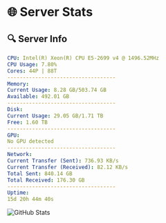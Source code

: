 # 🌐 Server Stats
## 🔍 Server Info
```yaml
CPU: Intel(R) Xeon(R) CPU E5-2699 v4 @ 1496.52MHz
CPU Usage: 7.80%
Cores: 44P | 88T
-----------------------------------
Memory:
Current Usage: 8.28 GB/503.74 GB
Available: 492.01 GB
-----------------------------------
Disk:
Current Usage: 29.05 GB/1.71 TB
Free: 1.60 TB
-----------------------------------
GPU:
No GPU detected
-----------------------------------
Network:
Current Transfer (Sent): 736.93 KB/s
Current Transfer (Received): 82.12 KB/s
Total Sent: 840.14 GB
Total Received: 176.30 GB
-----------------------------------
Uptime:
15d 20h 44m 40s
```
![GitHub Stats](https://img.shields.io/badge/Updated-2025-05-05_13:53:28-blue)